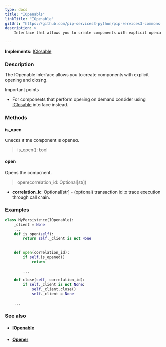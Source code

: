 ```yaml
---
type: docs
title: "IOpenable"
linkTitle: "IOpenable"
gitUrl: "https://github.com/pip-services3-python/pip-services3-commons-python"
description: >
    Interface that allows you to create components with explicit opening and closing.

---
```


**Implements:** [IClosable](../iclosable)

### Description

The IOpenable interface allows you to create components with explicit opening and closing.

Important points
    
- For components that perform opening on demand consider using [IClosable](../iclosable) interface instead.

### Methods

#### is_open
Checks if the component is opened.

> is_open(): bool

#### open
Opens the component.

> open(correlation_id: Optional[str])

- **correlation_id**: Optional[str] - (optional) transaction id to trace execution through call chain.

### Examples

```python
class MyPersistence(IOpenable):
    _client = None
    ...
    def is_open(self):
        return self._client is not None
    
    
    def open(correlation_id): 
        if self.is_opened() 
            return
        
        ...
    
    def close(self, correlation_id): 
        if self._client is not None:
            self._client.close()
            self._client = None
        
    ...

```

### See also
- #### [IOpenable](../iopenable)
- #### [Opener](../opener)
